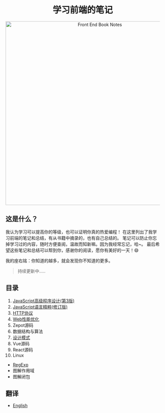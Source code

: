 <h1 align="center">学习前端的笔记</h1>
<div align="center">
  <img src="https://udemy-images.udemy.com/course/750x422/670034_ce04_4.jpg" alt="Front End Book Notes" width="600" />
</div>

## 这是什么？

我认为学习可以提高你的等级，也可以证明你真的热爱编程！
在这里列出了我学习前端的笔记和总结，有从书籍中摘录的，也有自己总结的。
笔记可以防止你忘掉学习过的内容，随时方便查阅，温故而知新嘛。因为我经常忘记，哈~。
最后希望这些笔记和总结可以帮到你，感谢你的阅读，愿你有美好的一天！:smile:

我的座右铭：你知道的越多，就会发现你不知道的更多。

>持续更新中.....

## 目录

1. [JavaScript高级程序设计(第3版)](notes/Professional-for-Web-Developers/README.md)
1. [JavaScript语言精粹(修订版)](notes/JS-Good-Parts/README.md)
1. [HTTP协议](notes/HTTP/README.md)
1. [Web性能优化](notes/WEB/README.md)
1. Zepot源码
1. 数据结构与算法
1. [设计模式](notes/Design/README.md)
1. Vue源码
1. React源码
1. Linux

- [RegExp](notes/RegExp/README.md)
- 图解作用域
- 图解闭包


## 翻译

- [English](README.en.md)
